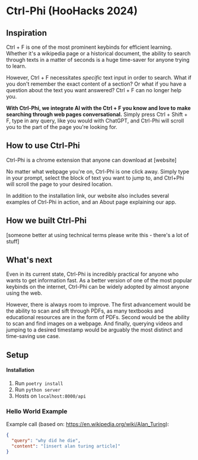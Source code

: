 # Ctrl-Phi (HooHacks 2024)

## Inspiration

Ctrl + F is one of the most prominent keybinds for efficient learning. Whether it's a wikipedia page or a historical document, the ability to search through texts in a matter of seconds is a huge time-saver for anyone trying to learn. 

However, Ctrl + F necessitates <i>specific</i> text input in order to search. What if you don't remember the exact content of a section? Or what if you have a question about the text you want answered? Ctrl + F can no longer help you.

<b>With Ctrl-Phi, we integrate AI with the Ctrl + F you know and love to make searching through web pages conversational.</b> Simply press Ctrl  + Shift + F, type in any query, like you would with ChatGPT, and Ctrl-Phi will scroll you to the part of the page you're looking for.


## How to use Ctrl-Phi
Ctrl-Phi is a chrome extension that anyone can download at [website]

No matter what webpage you're on, Ctrl-Phi is one click away. Simply type in your prompt, select the block of text you want to jump to, and Ctrl+Phi will scroll the page to your desired location.

In addition to the installation link, our website also includes several examples of Ctrl-Phi in action, and an About page explaining our app.

## How we built Ctrl-Phi
[someone better at using technical terms please write this - there's a lot of stuff]


## What's next
Even in its current state, Ctrl-Phi is incredibly practical for anyone who wants to get information fast. As a better version of one of the most popular keybinds on the internet, Ctrl-Phi can be widely adopted by almost anyone using the web.

However, there is always room to improve. The first advancement would be the ability to scan and sift through PDFs, as many textbooks and educational resources are in the form of PDFs. Second would be the ability to scan and find images on a webpage. And finally, querying videos and jumping to a desired timestamp would be arguably the most distinct and time-saving use case.


## Setup
#### Installation
1. Run `poetry install`
2. Run `python server`
3. Hosts on `localhost:8000/api`

### Hello World Example

Example call (based on: https://en.wikipedia.org/wiki/Alan_Turing):
```json
{
  "query": "why did he die", 
  "content": "[insert alan turing article]"
}
```